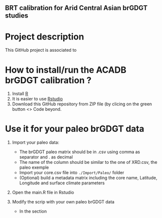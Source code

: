 ## BRT calibration for Arid Central Asian brGDGT studies

# Project description
This GitHub project is associated to

# How to install/run the ACADB brGDGT calibration ?
1. Install [R](https://larmarange.github.io/analyse-R/installation-de-R-et-RStudio.html)
2. It is easier to use [Rstudio](https://posit.co/downloads/)
3. Download this GitHub repository from ZIP file (by clicing on the green button <> Code beyond. 
# Use it for your paleo brGDGT data 
1. Import your paleo data:
	- The brGDGT paleo matrix should be in .csv using comma as separator and . as decimal
	- The name of the column should be similar to the one of XRD.csv, the paleo exemple
	- Import your core.csv file into `./Import/Paleo/` folder
	- (Optional) build a metadata matrix including the core name, Latitude, Longitude and surface climate parameters

2. Open the main.R file in Rstudio
3. Modify the scrip with your own paleo brGDGT data
	- In the section 
